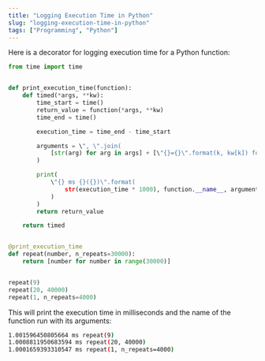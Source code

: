 ```yaml
---
title: "Logging Execution Time in Python"
slug: "logging-execution-time-in-python"
tags: ["Programming", "Python"]
---
```

Here is a decorator for logging execution time for a Python function:

``` python
from time import time


def print_execution_time(function):
    def timed(*args, **kw):
        time_start = time()
        return_value = function(*args, **kw)
        time_end = time()

        execution_time = time_end - time_start

        arguments = \", \".join(
            [str(arg) for arg in args] + [\"{}={}\".format(k, kw[k]) for k in kw]
        )

        print(
            \"{} ms {}({})\".format(
                str(execution_time * 1000), function.__name__, arguments
            )
        )
        return return_value

    return timed


@print_execution_time
def repeat(number, n_repeats=30000):
    return [number for number in range(30000)]


repeat(9)
repeat(20, 40000)
repeat(1, n_repeats=4000)
```

This will print the execution time in milliseconds and the name of the function run with its arguments:

``` bash
1.001596450805664 ms repeat(9)
1.0008811950683594 ms repeat(20, 40000)
1.0001659393310547 ms repeat(1, n_repeats=4000)
```